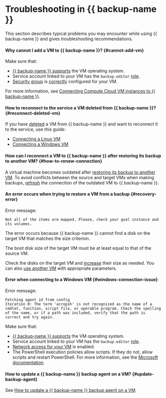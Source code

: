 # Troubleshooting in {{ backup-name }}

This section describes typical problems you may encounter while using {{ backup-name }} and gives troubleshooting recommendations.

#### Why cannot I add a VM to {{ backup-name }}? {#cannot-add-vm}

Make sure that:

* [{{ backup-name }} supports](../../backup/concepts/vm-connection.md#os) the VM operating system.
* Service account linked to your VM has the `backup.editor` [role](../../backup/security/index.md#backup-editor).
* [Security group](../../vpc/concepts/security-groups.md) is [correctly](../../backup/concepts/vm-connection.md#vm-network-access) configured for your VM.

For more information, see [Connecting Compute Cloud VM instances to {{ backup-name }}](../../backup/concepts/vm-connection.md).

#### How to reconnect to the service a VM deleted from {{ backup-name }}? {#reconnect-deleted-vm}

If you have [deleted](../../backup/operations/delete-vm.md) a VM from {{ backup-name }} and want to reconnect it to the service, use this guide:

* [Connecting a Linux VM](../../backup/operations/connect-vm-linux.md)
* [Connecting a Windows VM](../../backup/operations/connect-vm-windows.md)

#### How can I reconnect a VM to {{ backup-name }} after restoring its backup to another VM? {#how-to-renew-connection}

A virtual machine becomes outdated after [restoring its backup to another VM](../../backup/operations/backup-vm/non-native-recovery.md). To avoid conflicts between the source and target VMs when making backups, [refresh](../../backup/operations/refresh-connection.md) the connection of the outdated VM to {{ backup-name }}.

#### An error occurs when trying to restore a VM from a backup {#recovery-error}

Error message:

```text
Not all of the items are mapped. Please, check your goal instance and its volumes.
```

The error occurs because {{ backup-name }} cannot find a disk on the target VM that matches the size criterion.

The boot disk size of the target VM must be at least equal to that of the source VM.

Check the disks on the target VM and [increase](../../compute/operations/disk-control/update.md#change-disk-size) their size as needed. You can also [use another VM](../../backup/operations/backup-vm/non-native-recovery.md) with appropriate parameters.

#### Error when connecting to a Windows VM {#windows-connection-issue}

Error message:

```text
Fetching agent id from config
Iteration 0: The term 'acropsh' is not recognized as the name of a cmdlet, function, script file, or operable program. Check the spelling of the name, or if a path was included, verify that the path is correct and try again.
```

Make sure that:

* [{{ backup-name }} supports](../../backup/concepts/vm-connection.md#os) the VM operating system.
* Service account linked to your VM has the `backup.editor` [role](../../backup/security/index.md#backup-editor).
* [Network access for your VM](../../backup/concepts/vm-connection.md#vm-network-access) is enabled.
* The PowerShell execution policies allow scripts. If they do not, allow scripts and restart PowerShell. For more information, see the [Microsoft documentation](https://learn.microsoft.com/en-us/powershell/module/microsoft.powershell.core/about/about_execution_policies).

#### How to update a {{ backup-name }} backup agent on a VM? {#update-backup-agent}

See [How to update a {{ backup-name }} backup agent on a VM](../../backup/operations/update-backup-agent.md).